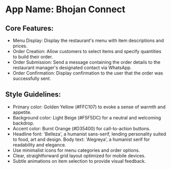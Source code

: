 # **App Name**: Bhojan Connect

## Core Features:

- Menu Display: Display the restaurant's menu with item descriptions and prices.
- Order Creation: Allow customers to select items and specify quantities to build their order.
- Order Submission: Send a message containing the order details to the restaurant manager's designated contact via WhatsApp.
- Order Confirmation: Display confirmation to the user that the order was successfully sent.

## Style Guidelines:

- Primary color: Golden Yellow (#FFC107) to evoke a sense of warmth and appetite.
- Background color: Light Beige (#F5F5DC) for a neutral and welcoming backdrop.
- Accent color: Burnt Orange (#D35400) for call-to-action buttons.
- Headline font: 'Belleza', a humanist sans-serif, lending personality suited to food, art and design. Body text: 'Alegreya', a humanist serif for readability and elegance.
- Use minimalist icons for menu categories and order options.
- Clear, straightforward grid layout optimized for mobile devices.
- Subtle animations on item selection to provide visual feedback.